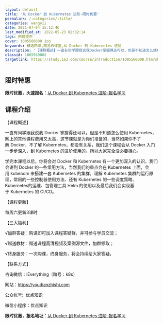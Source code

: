 ```yaml
---
layout: default
title: '从 Docker 到 Kubernetes 进阶-限时优惠'
permalink: /:categories/:title/
categories: wangyi2
date: 2021-07-04 15:12:46
last_modified_at: 2022-05-23 02:32:14
tags: 网易提供
cover: 1005560008.jpg
keywords: 精选网课,网易云课堂,从 Docker 到 Kubernetes 进阶
description: '【课程概述】一直有同学跟我说我Docker掌握得还可以，但是不知道怎么使用Kubernetes，网上的其他课程费用又太高'
classid: 1005560008
targetlink: https://study.163.com/course/introduction/1005560008.htm?share=1&shareId=1025206652&utm_campaign=share&utm_medium=iphoneShare&utm_source=&utm_u=1025206652
---
```


## 限时特惠

**限时优惠，火速报名**：[从 Docker 到 Kubernetes 进阶-报名学习](https://study.163.com/course/introduction/1005560008.htm?share=1&shareId=1025206652&utm_campaign=share&utm_medium=iphoneShare&utm_source=&utm_u=1025206652)

## 课程介绍

【课程概述】

一直有同学跟我说我 Docker 掌握得还可以，但是不知道怎么使用 Kubernetes，网上的其他课程费用又太高，这节课就是为你们准备的，当然如果你不了解 Docker，不了解 Kubernetes，都没有关系，我们这个课程会从 Docker 入门一步步深入，到 Kubernetes 的进阶使用的。所以大家完全没必要担心。



学完本课程以后，你将会对 Docker 和 Kubernetes 有一个更加深入的认识，我们会讲到 Docker 的一些常用方法，当然我们的重点会在 Kubernetes 上面，会用 kubeadm 来搭建一套 Kubernetes 的集群，理解 Kubernetes 集群的运行原理，常用的一些控制器使用方法、还有 Kubernetes 的一些调度策略、Kubernetes的运维、包管理工具 Helm 的使用以及最后我们会实现基于 Kubernetes 的 CI/CD。



【课程更新】

每周六更新3课时



【三大福利】

√加群答疑：购课即可加入课程答疑群，并可参与学员交流；

√赠送教材：赠送课程高清视频及案例源文件，加群领取；

√终身服务：一次购课，终身服务，将会持续给大家答疑。



【联系方式】

咨询微信：iEverything（暗号：k8s）

网站：https://youdianzhishi.com

公众帐号:  优点知识

微信小程序：优点知识

**限时优惠，报名地址**：[从 Docker 到 Kubernetes 进阶-报名学习](https://study.163.com/course/introduction/1005560008.htm?share=1&shareId=1025206652&utm_campaign=share&utm_medium=iphoneShare&utm_source=&utm_u=1025206652)

